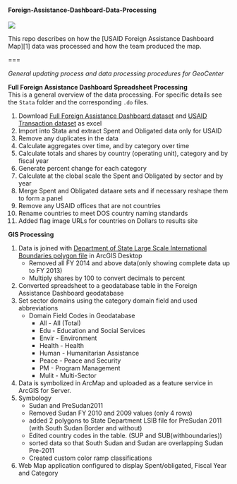 #### Foreign-Assistance-Dashboard-Data-Processing
<p align="left">
  <img src="https://cloud.githubusercontent.com/assets/5873344/6418718/5fdf6054-be85-11e4-9dfd-cc43b8137e7c.PNG"/> 
</p>
This repo describes on how the [USAID Foreign Assistance Dashboard Map][1] data was processed and how the team produced the map.

===  

*General updating process and data processing procedures for GeoCenter*

**Full Foreign Assistance Dashboard Spreadsheet Processing**  
This is a general overview of the data processing. For specific details see the ```Stata``` folder and the corresponding ```.do``` files.  
  
1. Download [Full Foreign Assistance Dashboard dataset][2] and [USAID Transaction dataset][3] as excel
2. Import into Stata and extract Spent and Obligated data only for USAID 
3. Remove any duplicates in the data  
4. Calculate aggregates over time, and by category over time 
5. Calculate totals and shares by country (operating unit), category and by fiscal year
5. Generate percent change for each category
6. Calculate at the clobal scale the Spent and Obligated by sector and by year
7. Merge Spent and Obligated dataare sets and if necessary reshape them to form a panel
8. Remove any USAID offices that are not countries
9. Rename countries to meet DOS country naming standards
10. Added flag image URLs for countries on Dollars to results site  

**GIS Processing**  

1. Data is joined with [Department of State Large Scale International Boundaries polygon file][4] in ArcGIS Desktop          
    + Removed all FY 2014 and above data(only showing complete data up to FY 2013)   
    + Multiply shares by 100 to convert decimals to percent    
2. Converted spreadsheet to a geodatabase table in the Foreign Assistance Dashboard geodatabase    
3. Set sector domains using the category domain field and used abbreviations   
    + Domain Field Codes in Geodatabase  
        - All - All (Total)  
        - Edu - Education and Social Services  
        - Envir - Environment  
        - Health - Health
        - Human - Humanitarian Assistance  
        - Peace - Peace and Security  
        - PM - Program Management     
        - Mulit - Multi-Sector  
4. Data is symbolized in ArcMap and uploaded as a feature service in ArcGIS for Server.   
5. Symbology  
    + Sudan and PreSudan2011  
    + Removed Sudan FY 2010 and 2009 values (only 4 rows)  
    + added 2 polygons to State Department LSIB file  for PreSudan 2011 (with South Sudan Border and without)  
    + Edited country codes in the table. (SUP and SUB(withboundaries))   
    + sorted data so that South Sudan and Sudan are overlapping Sudan Pre-2011  
    + Created custom color ramp classifications  
6. Web Map application configured to display Spent/obligated, Fiscal Year and Category  


[1]: http://geocenterdev.org/ForeignAssistance/index.html
[2]: http://www.foreignassistance.gov/web/Documents/Full_ForeignAssistanceData.zip
[3]: http://www.foreignassistance.gov/web/Documents/Full_ForeignAssistanceData_Transaction.zip  
[4]: https://hiu.state.gov/data/data.aspx



